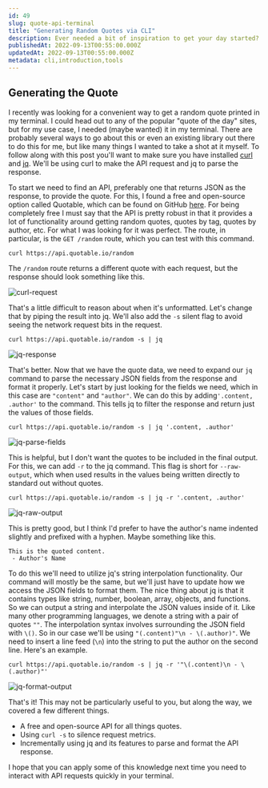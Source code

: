 ```yaml
---
id: 49
slug: quote-api-terminal
title: "Generating Random Quotes via CLI"
description: Ever needed a bit of inspiration to get your day started? In this post we'll be looking at how we can generate a random quote and easily format and print it in our terminal. While this may seem silly, I think some of this post will be relevant and applicable to other CLI based needs. Let's dive in!
publishedAt: 2022-09-13T00:55:00.000Z
updatedAt: 2022-09-13T00:55:00.000Z
metadata: cli,introduction,tools
---
```


## Generating the Quote

I recently was looking for a convenient way to get a random quote printed in my terminal. I could head out to any of the popular "quote of the day" sites, but for my use case, I needed (maybe wanted) it in my terminal. There are probably several ways to go about this or even an existing library out there to do this for me, but like many things I wanted to take a shot at it myself. To follow along with this post you'll want to make sure you have installed [curl](https://github.com/curl/curl) and [jq](https://github.com/stedolan/jq). We'll be using curl to make the API request and jq to parse the response.

To start we need to find an API, preferably one that returns JSON as the response, to provide the quote. For this, I found a free and open-source option called Quotable, which can be found on GitHub [here](https://github.com/lukePeavey/quotable). For being completely free I must say that the API is pretty robust in that it provides a lot of functionality around getting random quotes, quotes by tag, quotes by author, etc. For what I was looking for it was perfect. The route, in particular, is the `GET /random` route, which you can test with this command.

```shell
curl https://api.quotable.io/random
```

The `/random` route returns a different quote with each request, but the response should look something like this.

![curl-request](https://res.cloudinary.com/aaron-bos/image/upload/v1663029177/curl-request_jzmgim.png)

That's a little difficult to reason about when it's unformatted. Let's change that by piping the result into jq. We'll also add the `-s` silent flag to avoid seeing the network request bits in the request.

```shell
curl https://api.quotable.io/random -s | jq
```

![jq-response](https://res.cloudinary.com/aaron-bos/image/upload/v1663029177/jq-response_k5au6y.png)

That's better. Now that we have the quote data, we need to expand our `jq` command to parse the necessary JSON fields from the response and format it properly. Let's start by just looking for the fields we need, which in this case are `"content"` and `"author"`. We can do this by adding`'.content, .author'` to the command. This tells jq to filter the response and return just the values of those fields.

```shell
curl https://api.quotable.io/random -s | jq '.content, .author'
```

![jq-parse-fields](https://res.cloudinary.com/aaron-bos/image/upload/v1663029177/jq-parse-fields_zmmcyv.png)

This is helpful, but I don't want the quotes to be included in the final output. For this, we can add `-r` to the jq command. This flag is short for `--raw-output`, which when used results in the values being written directly to standard out without quotes.

```shell
curl https://api.quotable.io/random -s | jq -r '.content, .author'
```

![jq-raw-output](https://res.cloudinary.com/aaron-bos/image/upload/v1663029177/jq-raw-output_aoe0be.png)

This is pretty good, but I think I'd prefer to have the author's name indented slightly and prefixed with a hyphen. Maybe something like this.

```shell
This is the quoted content.
 - Author's Name
```

To do this we'll need to utilize jq's string interpolation functionality. Our command will mostly be the same, but we'll just have to update how we access the JSON fields to format them. The nice thing about jq is that it contains types like string, number, boolean, array, objects, and functions. So we can output a string and interpolate the JSON values inside of it. Like many other programming languages, we denote a string with a pair of quotes `""`. The interpolation syntax involves surrounding the JSON field with `\()`. So in our case we'll be using `"(.content)"\n - \(.author)"`. We need to insert a line feed (`\n`) into the string to put the author on the second line. Here's an example.

```shell
curl https://api.quotable.io/random -s | jq -r '"\(.content)\n - \(.author)"'
```

![jq-format-output](https://res.cloudinary.com/aaron-bos/image/upload/v1663029177/jq-format-output_hmenk0.png)

That's it! This may not be particularly useful to you, but along the way, we covered a few different things.

- A free and open-source API for all things quotes.
- Using `curl -s` to silence request metrics.
- Incrementally using jq and its features to parse and format the API response.

I hope that you can apply some of this knowledge next time you need to interact with API requests quickly in your terminal.
